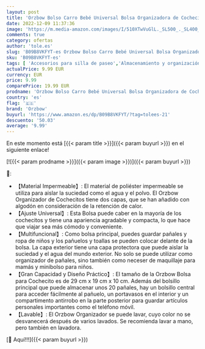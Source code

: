 ```yaml
---
layout: post
title: 'Orzbow Bolso Carro Bebé Universal Bolsa Organizadora de Cochecitos con Correa para el Hombro Portavasos y 2 Ganchos para Cochecito Multifuncional Bolsa de Pañalera de Gran Capacidad  Flecha Gris '
date: 2022-12-09 11:37:36
image: 'https://m.media-amazon.com/images/I/510XTwVuGlL._SL500_._SL400_.jpg'
comments: true
category: ofertas
author: 'tole.es'
slug: 'B09B8VKFYT-es Orzbow Bolso Carro Bebé Universal Bolsa Organizadora de...'
sku: 'B09B8VKFYT-es'
tags: [ 'Accesorios para silla de paseo','Almacenamiento y organización para silla de paseo','Bebé','Carritos, sillas de paseo y accesorios','bebé','orzbow','🇪🇸', ]
actualPrice: 9.99 EUR
currency: EUR
price: 9.99
comparePrice: 19.99 EUR
prodname: 'Orzbow Bolso Carro Bebé Universal Bolsa Organizadora de Cochecitos con Correa para el Hombro Portavasos y 2 Ganchos para Cochecito Multifuncional Bolsa de Pañalera de Gran Capacidad  Flecha Gris '
country: 'es'
flag: '🇪🇸'
brand: 'Orzbow'
buyurl: 'https://www.amazon.es/dp/B09B8VKFYT/?tag=tolees-21'
descuento: '50.03'
average: '9.99'
---
```


En este momento está [{{< param title >}}]({{< param buyurl >}}) en el siguiente enlace!

[![{{< param prodname >}}]({{< param image >}})]({{< param buyurl >}})

🔎:

- 【Material Impermeable】: El material de poliéster impermeable se utiliza para aislar la suciedad como el agua y el polvo. El Orzbow Organizador de Cochecitos tiene dos capas, que se han añadido con algodón en consideración de la retención de calor.
- 【Ajuste Universal】: Esta Bolsa puede caber en la mayoría de los cochecitos y tiene una apariencia agradable y compacta, lo que hace que viajar sea más cómodo y conveniente.
- 【Multifuncional】: Como bolsa principal, puedes guardar pañales y ropa de niños y los pañuelos y toallas se pueden colocar delante de la bolsa. La capa exterior tiene una capa protectora que puede aislar la suciedad y el agua del mundo exterior. No solo se puede utilizar como organizador de pañales, sino también como neceser de maquillaje para mamás y minibolso para niños.
- 【Gran Capacidad y Diseño Práctico】: El tamaño de la Orzbow Bolsa para Cochecito es de 29 cm x 19 cm x 10 cm. Además del bolsillo principal que puede almacenar unos 20 pañales, hay un bolsillo central para acceder fácilmente al pañuelo, un portavasos en el interior y un compartimento antirrobo en la parte posterior para guardar artículos personales importantes como el teléfono móvil.
- 【Lavable】: El Orzbow Organizador se puede lavar, cuyo color no se desvanecerá después de varios lavados. Se recomienda lavar a mano, pero también en lavadora.

[🛒 Aquí!!!]({{< param buyurl >}})
